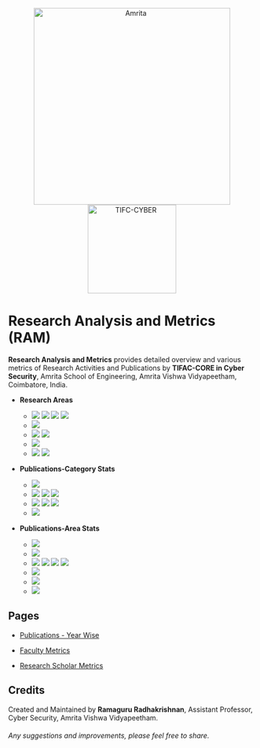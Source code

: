 
<p align="center">
    <img src="https://amrita-tifac-cyber-blockchain.github.io/Amrita-TIFAC-Cyber-Blockchain/AVV_PNG.png" alt ="Amrita" width="400" />
    <img src="https://amrita.edu/wp-content/uploads/2021/09/1597668744269.jpg" alt ="TIFC-CYBER" width="180" />
</p>

# Research Analysis and Metrics (RAM) 

**Research Analysis and Metrics** provides detailed overview and various metrics of Research Activities and Publications by **TIFAC-CORE in Cyber Security**, Amrita School of Engineering, Amrita Vishwa Vidyapeetham, Coimbatore, India.

- **Research Areas**
    - ![](https://img.shields.io/badge/-Cryptography-blue) ![](https://img.shields.io/badge/-Cryptanalysis-blue) ![](https://img.shields.io/badge/-Visual_Cryptography-blue) ![](https://img.shields.io/badge/-Steganography-blue)
    - ![](https://img.shields.io/badge/-Network_Security-blue) 
    - ![](https://img.shields.io/badge/-Android_Security-blue) ![](https://img.shields.io/badge/-Vulnerability_Assessment-blue)
    - ![](https://img.shields.io/badge/-Cyber_Forensics-blue)  
    - ![](https://img.shields.io/badge/-Blockchain_Technology-blue) ![](https://img.shields.io/badge/-Cryptocurrency_and_NFT-blue)

- **Publications-Category Stats**
  - ![](https://img.shields.io/badge/Patent-2-brightgreen)
  - ![](https://img.shields.io/badge/Scopus_Conference-151-brightgreen) ![](https://img.shields.io/badge/Scopus_Journal-46-brightgreen) ![](https://img.shields.io/badge/Scopus_Book_Chapter-5-brightgreen)
  - ![](https://img.shields.io/badge/Non_Scopus_Conference-8-orange) ![](https://img.shields.io/badge/Non_Scopus_Journal-19-orange) ![](https://img.shields.io/badge/Non_Scopus_Book_Chapter-4-orange)
  - ![](https://img.shields.io/badge/Review-1-green)

- **Publications-Area Stats**
  - ![](https://img.shields.io/badge/Android_Security-TBD-brightgreen)
  - ![](https://img.shields.io/badge/Blockchain_Technology-18-brightgreen)
  - ![](https://img.shields.io/badge/Cryptography-TBD-brightgreen) ![](https://img.shields.io/badge/Cryptanalysis-TBD-brightgreen) ![](https://img.shields.io/badge/Steganography-TBD-brightgreen) ![](https://img.shields.io/badge/Visual_Cryptography-TBD-brightgreen)
  - ![](https://img.shields.io/badge/Cyber_Forensics-TBD-brightgreen)
  - ![](https://img.shields.io/badge/Network_Security-TBD-brightgreen)
  - ![](https://img.shields.io/badge/Vulnerability_Assessment-TBD-brightgreen)

## Pages 
  
- [Publications - Year Wise](Publications/Main.md)

- [Faculty Metrics](RAM-F.md)

- [Research Scholar Metrics](RAM-RA.md)


## Credits
Created and Maintained by **Ramaguru Radhakrishnan**, Assistant Professor, Cyber Security, Amrita Vishwa Vidyapeetham.
<h6> Any suggestions and improvements, please feel free to share. </h6>
